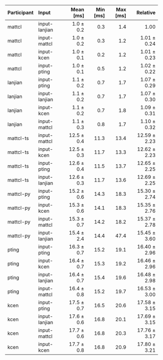 | Participant | Input | Mean [ms] | Min [ms] | Max [ms] | Relative |
|:---|:---|---:|---:|---:|---:|
| mattcl | input-lanjian | 1.0 ± 0.2 | 0.3 | 1.4 | 1.00 |
| mattcl | input-mattcl | 1.0 ± 0.2 | 0.3 | 1.2 | 1.01 ± 0.24 |
| mattcl | input-kcen | 1.0 ± 0.1 | 0.2 | 1.2 | 1.01 ± 0.23 |
| mattcl | input-pting | 1.0 ± 0.1 | 0.5 | 1.2 | 1.02 ± 0.22 |
| lanjian | input-pting | 1.1 ± 0.2 | 0.7 | 1.7 | 1.07 ± 0.29 |
| lanjian | input-lanjian | 1.1 ± 0.2 | 0.7 | 1.7 | 1.07 ± 0.30 |
| lanjian | input-kcen | 1.1 ± 0.2 | 0.7 | 1.8 | 1.09 ± 0.31 |
| lanjian | input-mattcl | 1.1 ± 0.3 | 0.8 | 1.7 | 1.10 ± 0.32 |
| mattcl-ts | input-mattcl | 12.5 ± 0.4 | 11.3 | 13.4 | 12.59 ± 2.23 |
| mattcl-ts | input-kcen | 12.5 ± 0.3 | 11.7 | 13.3 | 12.62 ± 2.23 |
| mattcl-ts | input-pting | 12.6 ± 0.4 | 11.5 | 13.7 | 12.65 ± 2.25 |
| mattcl-ts | input-lanjian | 12.6 ± 0.3 | 11.7 | 13.6 | 12.69 ± 2.25 |
| mattcl-py | input-pting | 15.2 ± 0.6 | 14.3 | 18.3 | 15.30 ± 2.74 |
| mattcl-py | input-kcen | 15.3 ± 0.6 | 14.1 | 18.3 | 15.35 ± 2.76 |
| mattcl-py | input-mattcl | 15.3 ± 0.7 | 14.2 | 18.2 | 15.37 ± 2.78 |
| mattcl-py | input-lanjian | 15.4 ± 2.4 | 14.4 | 47.4 | 15.45 ± 3.60 |
| pting | input-pting | 16.3 ± 0.7 | 15.2 | 19.1 | 16.40 ± 2.96 |
| pting | input-kcen | 16.4 ± 0.7 | 15.3 | 19.2 | 16.46 ± 2.96 |
| pting | input-lanjian | 16.4 ± 0.7 | 15.4 | 19.6 | 16.48 ± 2.98 |
| pting | input-mattcl | 16.4 ± 0.8 | 15.2 | 19.7 | 16.53 ± 3.00 |
| kcen | input-pting | 17.5 ± 0.7 | 16.5 | 20.6 | 17.58 ± 3.15 |
| kcen | input-lanjian | 17.6 ± 0.6 | 16.8 | 20.1 | 17.69 ± 3.15 |
| kcen | input-mattcl | 17.7 ± 0.6 | 16.8 | 20.3 | 17.76 ± 3.17 |
| kcen | input-kcen | 17.7 ± 0.8 | 16.8 | 20.9 | 17.80 ± 3.21 |
